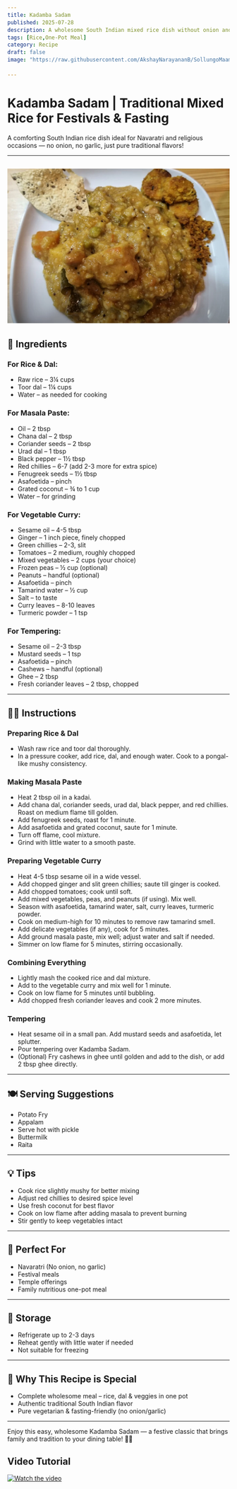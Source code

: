 ```yaml
---
title: Kadamba Sadam  
published: 2025-07-28  
description: A wholesome South Indian mixed rice dish without onion and garlic, perfect for festivals, fasting, and traditional occasions.  
tags: [Rice,One-Pot Meal]  
category: Recipe  
draft: false  
image: "https://raw.githubusercontent.com/AkshayNarayananB/SollungoMaami/master/images/kadamba sadam.png" 
  
---
```


#  Kadamba Sadam | Traditional Mixed Rice for Festivals & Fasting

A comforting South Indian rice dish ideal for Navaratri and religious occasions — no onion, no garlic, just pure traditional flavors!

---
![kadamba sadam](https://raw.githubusercontent.com/AkshayNarayananB/SollungoMaami/master/images/kadamba%20sadam.png)
---

## 🛒 Ingredients

### For Rice & Dal:  
-  Raw rice – 3¼ cups  
-  Toor dal – 1¼ cups  
-  Water – as needed for cooking  

### For Masala Paste:  
-  Oil – 2 tbsp  
-  Chana dal – 2 tbsp  
-  Coriander seeds – 2 tbsp  
-  Urad dal – 1 tbsp  
-  Black pepper – 1½ tbsp  
-  Red chillies – 6-7 (add 2-3 more for extra spice)  
-  Fenugreek seeds – 1½ tbsp  
-  Asafoetida – pinch  
-  Grated coconut – ¾ to 1 cup  
-  Water – for grinding  

### For Vegetable Curry:  
-  Sesame oil – 4-5 tbsp  
-  Ginger – 1 inch piece, finely chopped  
-  Green chillies – 2-3, slit  
-  Tomatoes – 2 medium, roughly chopped  
-  Mixed vegetables – 2 cups (your choice)  
-  Frozen peas – ½ cup (optional)  
-  Peanuts – handful (optional)  
-  Asafoetida – pinch  
-  Tamarind water – ½ cup  
-  Salt – to taste  
-  Curry leaves – 8-10 leaves  
-  Turmeric powder – 1 tsp  

### For Tempering:  
-  Sesame oil – 2-3 tbsp  
-  Mustard seeds – 1 tsp  
-  Asafoetida – pinch  
-  Cashews – handful (optional)  
-  Ghee – 2 tbsp  
-  Fresh coriander leaves – 2 tbsp, chopped  

---

## 👩‍🍳 Instructions

### Preparing Rice & Dal  
- Wash raw rice and toor dal thoroughly.  
- In a pressure cooker, add rice, dal, and enough water. Cook to a pongal-like mushy consistency.  

### Making Masala Paste  
- Heat 2 tbsp oil in a kadai.  
- Add chana dal, coriander seeds, urad dal, black pepper, and red chillies. Roast on medium flame till golden.  
- Add fenugreek seeds, roast for 1 minute.  
- Add asafoetida and grated coconut, saute for 1 minute.  
- Turn off flame, cool mixture.  
- Grind with little water to a smooth paste.  

### Preparing Vegetable Curry  
- Heat 4-5 tbsp sesame oil in a wide vessel.  
- Add chopped ginger and slit green chillies; saute till ginger is cooked.  
- Add chopped tomatoes; cook until soft.  
- Add mixed vegetables, peas, and peanuts (if using). Mix well.  
- Season with asafoetida, tamarind water, salt, curry leaves, turmeric powder.  
- Cook on medium-high for 10 minutes to remove raw tamarind smell.  
- Add delicate vegetables (if any), cook for 5 minutes.  
- Add ground masala paste, mix well; adjust water and salt if needed.  
- Simmer on low flame for 5 minutes, stirring occasionally.  

### Combining Everything  
- Lightly mash the cooked rice and dal mixture.  
- Add to the vegetable curry and mix well for 1 minute.  
- Cook on low flame for 5 minutes until bubbling.  
- Add chopped fresh coriander leaves and cook 2 more minutes.  

### Tempering  
- Heat sesame oil in a small pan. Add mustard seeds and asafoetida, let splutter.  
- Pour tempering over Kadamba Sadam.  
- (Optional) Fry cashews in ghee until golden and add to the dish, or add 2 tbsp ghee directly.  

---

## 🍽️ Serving Suggestions  
- Potato Fry
- Appalam
- Serve hot with pickle  
- Buttermilk  
- Raita
  
---

## 💡 Tips   
-  Cook rice slightly mushy for better mixing  
-  Adjust red chillies to desired spice level  
-  Use fresh coconut for best flavor  
-  Cook on low flame after adding masala to prevent burning  
-  Stir gently to keep vegetables intact  

---

## 🙏 Perfect For  
-  Navaratri (No onion, no garlic)  
-  Festival meals  
-  Temple offerings  
-  Family nutritious one-pot meal  

---

## 🧊 Storage  
-  Refrigerate up to 2-3 days  
-  Reheat gently with little water if needed  
-  Not suitable for freezing  

---

## 🌟 Why This Recipe is Special  
-  Complete wholesome meal – rice, dal & veggies in one pot  
-  Authentic traditional South Indian flavor  
-  Pure vegetarian & fasting-friendly (no onion/garlic)  

---

Enjoy this easy, wholesome Kadamba Sadam — a festive classic that brings family and tradition to your dining table! 🌾🙏


## Video Tutorial

[![Watch the video](https://img.youtube.com/vi/rWXC8KSU-VY/0.jpg)](https://youtu.be/rWXC8KSU-VY?si=lQDWBpJCuGWok_b1)
